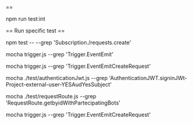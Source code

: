 == 

npm run test:int

== Run specific test ==

npm test --  --grep 'Subscription./requests.create'



mocha trigger.js   --grep 'Trigger.EventEmit'

mocha trigger.js   --grep 'Trigger.EventEmitCreateRequest'


mocha ./test/authenticationJwt.js    --grep 'AuthenticationJWT.signinJWt-Project-external-user-YESAudYesSubject'

mocha ./test/requestRoute.js    --grep 'RequestRoute.getbyidWithPartecipatingBots'

mocha trigger.js   --grep 'Trigger.EventEmitCreateRequest'


